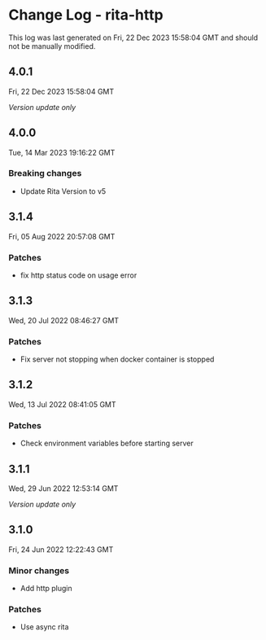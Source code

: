 # Change Log - rita-http

This log was last generated on Fri, 22 Dec 2023 15:58:04 GMT and should not be manually modified.

## 4.0.1

Fri, 22 Dec 2023 15:58:04 GMT

_Version update only_

## 4.0.0

Tue, 14 Mar 2023 19:16:22 GMT

### Breaking changes

-   Update Rita Version to v5

## 3.1.4

Fri, 05 Aug 2022 20:57:08 GMT

### Patches

-   fix http status code on usage error

## 3.1.3

Wed, 20 Jul 2022 08:46:27 GMT

### Patches

-   Fix server not stopping when docker container is stopped

## 3.1.2

Wed, 13 Jul 2022 08:41:05 GMT

### Patches

-   Check environment variables before starting server

## 3.1.1

Wed, 29 Jun 2022 12:53:14 GMT

_Version update only_

## 3.1.0

Fri, 24 Jun 2022 12:22:43 GMT

### Minor changes

-   Add http plugin

### Patches

-   Use async rita
